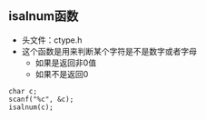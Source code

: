## isalnum函数

* 头文件：ctype.h
* 这个函数是用来判断某个字符是不是数字或者字母
  * 如果是返回非0值
  * 如果不是返回0

```
char c;
scanf("%c", &c);
isalnum(c);
```
